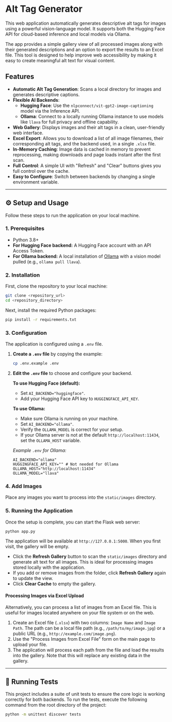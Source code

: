 # Alt Tag Generator

This web application automatically generates descriptive alt tags for images using a powerful vision-language model. It supports both the Hugging Face API for cloud-based inference and local models via Ollama.

The app provides a simple gallery view of all processed images along with their generated descriptions and an option to export the results to an Excel file. This tool is designed to help improve web accessibility by making it easy to create meaningful alt text for visual content.

## Features

-   **Automatic Alt Tag Generation**: Scans a local directory for images and generates descriptive captions.
-   **Flexible AI Backends**:
    -   **Hugging Face**: Use the `nlpconnect/vit-gpt2-image-captioning` model via the Inference API.
    -   **Ollama**: Connect to a locally running Ollama instance to use models like `llava` for full privacy and offline capability.
-   **Web Gallery**: Displays images and their alt tags in a clean, user-friendly web interface.
-   **Excel Export**: Allows you to download a list of all image filenames, their corresponding alt tags, and the backend used, in a single `.xlsx` file.
-   **In-Memory Caching**: Image data is cached in memory to prevent reprocessing, making downloads and page loads instant after the first scan.
-   **Full Control**: A simple UI with "Refresh" and "Clear" buttons gives you full control over the cache.
-   **Easy to Configure**: Switch between backends by changing a single environment variable.

---

## ⚙️ Setup and Usage

Follow these steps to run the application on your local machine.

### 1. Prerequisites

-   Python 3.8+
-   **For Hugging Face backend:** A Hugging Face account with an API Access Token.
-   **For Ollama backend:** A local installation of [Ollama](https://ollama.com/) with a vision model pulled (e.g., `ollama pull llava`).

### 2. Installation

First, clone the repository to your local machine:
```bash
git clone <repository_url>
cd <repository_directory>
```

Next, install the required Python packages:
```bash
pip install -r requirements.txt
```

### 3. Configuration

The application is configured using a `.env` file.

1.  **Create a `.env` file** by copying the example:
    ```bash
    cp .env.example .env
    ```
2.  **Edit the `.env` file** to choose and configure your backend.

    **To use Hugging Face (default):**
    -   Set `AI_BACKEND="huggingface"`.
    -   Add your Hugging Face API key to `HUGGINGFACE_API_KEY`.

    **To use Ollama:**
    -   Make sure Ollama is running on your machine.
    -   Set `AI_BACKEND="ollama"`.
    -   Verify the `OLLAMA_MODEL` is correct for your setup.
    -   If your Ollama server is not at the default `http://localhost:11434`, set the `OLLAMA_HOST` variable.

    *Example `.env` for Ollama:*
    ```
    AI_BACKEND="ollama"
    HUGGINGFACE_API_KEY="" # Not needed for Ollama
    OLLAMA_HOST="http://localhost:11434"
    OLLAMA_MODEL="llava"
    ```

### 4. Add Images

Place any images you want to process into the `static/images` directory.

### 5. Running the Application

Once the setup is complete, you can start the Flask web server:
```bash
python app.py
```

The application will be available at `http://127.0.0.1:5000`. When you first visit, the gallery will be empty.

-   Click the **Refresh Gallery** button to scan the `static/images` directory and generate alt text for all images. This is ideal for processing images stored locally with the application.
-   If you add or remove images from the folder, click **Refresh Gallery** again to update the view.
-   Click **Clear Cache** to empty the gallery.

#### Processing Images via Excel Upload

Alternatively, you can process a list of images from an Excel file. This is useful for images located anywhere on your file system or on the web.

1.  Create an Excel file (`.xlsx`) with two columns: `Image Name` and `Image Path`. The path can be a local file path (e.g., `/path/to/my/image.jpg`) or a public URL (e.g., `http://example.com/image.png`).
2.  Use the "Process Images from Excel File" form on the main page to upload your file.
3.  The application will process each path from the file and load the results into the gallery. Note that this will replace any existing data in the gallery.

---

## 🧪 Running Tests

This project includes a suite of unit tests to ensure the core logic is working correctly for both backends. To run the tests, execute the following command from the root directory of the project:

```bash
python -m unittest discover tests
```
